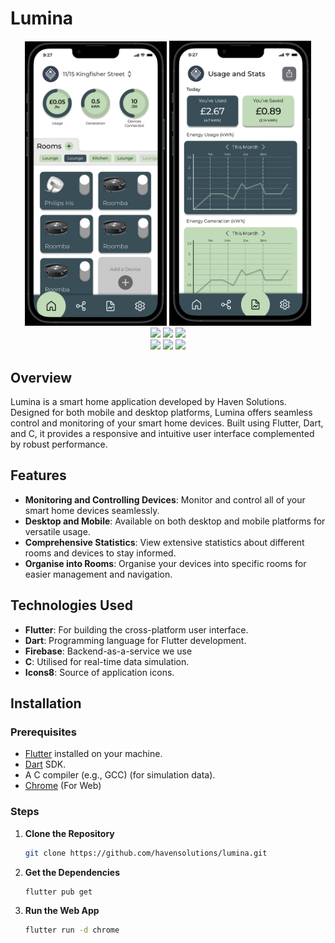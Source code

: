 # Lumina


<div style="text-align: center;">
  <img src="lumina_frontend/assets/screenshots/home.png" width="45%" />
  <img src="lumina_frontend/assets/screenshots/stats.png" width="45%" />
</div>

<div style="text-align: center;">
    <img src="https://img.shields.io/badge/Status-WIP-orange">
    <img src="https://img.shields.io/badge/Build-Passing-green">
    <img src="https://img.shields.io/badge/Tests-Failing-red">
</div>
<div style="text-align: center;">
    <img src="https://img.shields.io/badge/Frontend-Dart-lightblue">
    <img src="https://img.shields.io/badge/Framework-Flutter-teal">
    <img src="https://img.shields.io/badge/Backend-Firebase-orange">
</div>

## Overview

Lumina is a smart home application developed by Haven Solutions. Designed for both mobile and desktop platforms, Lumina offers seamless control and monitoring of your smart home devices. Built using Flutter, Dart, and C, it provides a responsive and intuitive user interface complemented by robust performance.

## Features

- **Monitoring and Controlling Devices**: Monitor and control all of your smart home devices seamlessly.
- **Desktop and Mobile**: Available on both desktop and mobile platforms for versatile usage.
- **Comprehensive Statistics**: View extensive statistics about different rooms and devices to stay informed.
- **Organise into Rooms**: Organise your devices into specific rooms for easier management and navigation.

## Technologies Used

- **Flutter**: For building the cross-platform user interface.
- **Dart**: Programming language for Flutter development.
- **Firebase**: Backend-as-a-service we use
- **C**: Utilised for real-time data simulation.
- **Icons8**: Source of application icons.

## Installation

### Prerequisites

- [Flutter](https://flutter.dev/docs/get-started/install) installed on your machine.
- [Dart](https://dart.dev/get-dart) SDK.
- A C compiler (e.g., GCC) (for simulation data).
- [Chrome](https://www.google.com/chrome/) (For Web)

### Steps

1. **Clone the Repository**

   ```bash
   git clone https://github.com/havensolutions/lumina.git
2. **Get the Dependencies**

   ```bash
   flutter pub get
3. **Run the Web App**
   
   ```bash
   flutter run -d chrome

